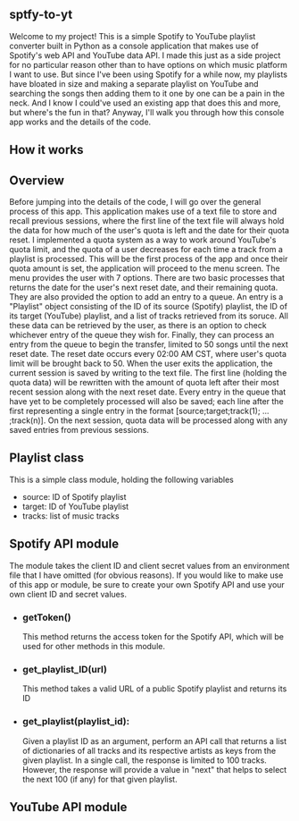 <section>
<h1>sptfy-to-yt</h1>

<p>
  Welcome to my project! This is a simple Spotify to YouTube playlist converter built in Python as a console application that makes use of Spotify's web API and YouTube data API. I made this just as a side project for no particular reason other than to have options on which music platform I want to use. But since I've been using Spotify for a while now, my playlists have bloated in size and making a separate playlist on YouTube and searching the songs then adding them to it one by one can be a pain in the neck. And I know I could've used an existing app that does this and more, but where's the fun in that? Anyway, I'll walk you through how this console app works and the details of the code.
</p>
</section>

<section>
  <h1>How it works</h2>

  <h2>Overview</h2>

  <p>
    Before jumping into the details of the code, I will go over the general process of this app. This application makes use of a text file to store and recall previous sessions, where the first line of the text file will always hold the data for how much of the user's quota is left and the date for their quota reset. I implemented a quota system as a way to work around YouTube's quota limit, and the quota of a user decreases for each time a track from a playlist is processed. This will be the first process of the app and once their quota amount is set, the application will proceed to the menu screen. The menu provides the user with 7 options. There are two basic processes that returns the date for the user's next reset date, and their remaining quota. They are also provided the option to add an entry to a queue. An entry is a "Playlist" object consisting of the ID of its source (Spotify) playlist, the ID of its target (YouTube) playlist, and a list of tracks retrieved from its soruce. All these data can be retrieved by the user, as there is an option to check whichever entry of the queue they wish for. Finally, they can process an entry from the queue to begin the transfer, limited to 50 songs until the next reset date. The reset date occurs every 02:00 AM CST, where user's quota limit will be brought back to 50. When the user exits the application, the current session is saved by writing to the text file. The first line (holding the quota data) will be rewritten with the amount of quota left after their most recent session along with the next reset date. Every entry in the queue that have yet to be completely processed will also be saved; each line after the first representing a single entry in the format [source;target;track(1); ... ;track(n)]. On the next session, quota data will be processed along with any saved entries from previous sessions.
  </p>

  <h2>Playlist class</h2>

  <p>
    This is a simple class module, holding the following variables
    <ul>
      <li>
        source: ID of Spotify playlist
      </li>
      <li>
        target: ID of YouTube playlist
      </li>
      <li>
        tracks: list of music tracks
      </li>
    </ul>
  </p>

  <h2>Spotify API module</h2>

  <p>
    The module takes the client ID and client secret values from an environment file that I have omitted (for obvious reasons). If you would like to make use of this app or module, be sure to create your own Spotify API and use your own client ID and secret values.
  </p>

  <ul>
    <li>
      <h3>
        getToken()
      </h3>
      <p>
        This method returns the access token for the Spotify API, which will be used for other methods in this module.
      </p>
    </li>
        <li>
      <h3>
        get_playlist_ID(url)
      </h3>
      <p>
        This method takes a valid URL of a public Spotify playlist and returns its ID
      </p>
    </li>
        <li>
      <h3>
        get_playlist(playlist_id):
      </h3>
      <p>
        Given a playlist ID as an argument, perform an API call that returns a list of dictionaries of all tracks and its respective artists as keys from the given playlist. In a single call, the response is limited to 100 tracks. However, the response will provide a value in "next" that helps to select the next 100 (if any) for that given playlist.
      </p>
    </li>
  </ul>

  <h2>YouTube API module</h2>
</section>
